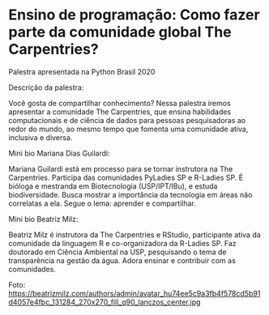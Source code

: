 # Ensino de programação: Como fazer parte da comunidade global The Carpentries?

Palestra apresentada na Python Brasil 2020

Descrição da palestra:

Você gosta de compartilhar conhecimento? Nessa palestra iremos apresentar a comunidade The Carpentries, que ensina habilidades computacionais e de ciência de dados para pessoas pesquisadoras ao redor do mundo, ao mesmo tempo que fomenta uma comunidade ativa, inclusiva e diversa.

Mini bio Mariana Dias Guilardi:

Mariana Guilardi está em processo para se tornar instrutora na The Carpentries. Participa das comunidades PyLadies SP e R-Ladies SP. É bióloga e mestranda em Biotecnologia (USP/IPT/IBu), e estuda biodiversidade. Busca mostrar a importância da tecnologia em áreas não correlatas a ela. Segue o lema: aprender e compartilhar.

Mini bio Beatriz Milz:

Beatriz Milz é instrutora da The Carpentries e RStudio, participante ativa da comunidade da linguagem R e co-organizadora da R-Ladies SP. Faz doutorado em Ciência Ambiental na USP, pesquisando o tema de transparência na gestão da água. Adora ensinar e contribuir com as comunidades.

Foto: https://beatrizmilz.com/authors/admin/avatar_hu74ee5c9a3fb4f578cd5b91d4057e4fbc_131284_270x270_fill_q90_lanczos_center.jpg
